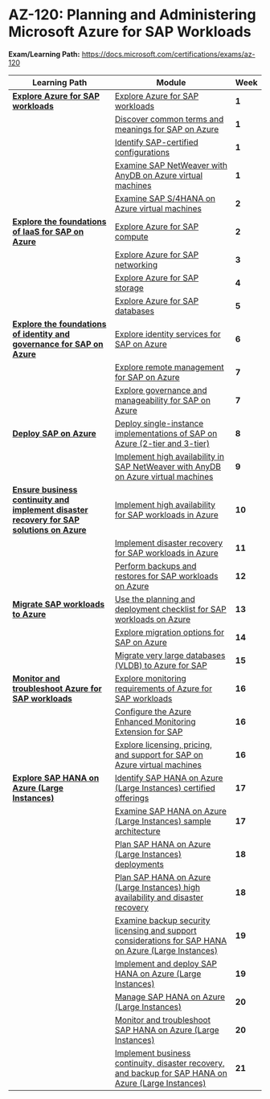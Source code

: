 # AZ-120: Planning and Administering Microsoft Azure for SAP Workloads

**Exam/Learning Path:** https://docs.microsoft.com/certifications/exams/az-120

| **Learning Path** | **Module** | **Week** |
|-|-|-|
|**[Explore Azure for SAP workloads](https://docs.microsoft.com/learn/paths/explore-azure-for-sap-workloads/)**| [Explore Azure for SAP workloads](https://docs.microsoft.com/learn/modules/explore-azure-sap-workloads/) | **1** 
| | [Discover common terms and meanings for SAP on Azure](https://docs.microsoft.com/learn/modules/discover-common-terms-meanings/) | **1** 
| | [Identify SAP-certified configurations](https://docs.microsoft.com/learn/modules/identify-sap-certified-configurations/) | **1** 
| | [Examine SAP NetWeaver with AnyDB on Azure virtual machines](https://docs.microsoft.com/learn/modules/examine-sap-netweaver-anydb/) | **1** 
| | [Examine SAP S/4HANA on Azure virtual machines](https://docs.microsoft.com/learn/modules/examine-sap-s4hana-azure-virtual-machines/) | **2** 
|**[Explore the foundations of IaaS for SAP on Azure](https://docs.microsoft.com/learn/paths/explore-foundations-of-iaas/)**| [Explore Azure for SAP compute](https://docs.microsoft.com/learn/modules/explore-azure-compute/) | **2** 
| | [Explore Azure for SAP networking](https://docs.microsoft.com/learn/modules/explore-azure-networking/) | **3** 
| | [Explore Azure for SAP storage](https://docs.microsoft.com/learn/modules/explore-azure-storage/) | **4** 
| | [Explore Azure for SAP databases](https://docs.microsoft.com/learn/modules/explore-azure-databases/) | **5** 
|**[Explore the foundations of identity and governance for SAP on Azure](https://docs.microsoft.com/learn/paths/explore-foundations-of-identity-governance/)**| [Explore identity services for SAP on Azure](https://docs.microsoft.com/learn/modules/explore-identity-services/) | **6** 
| | [Explore remote management for SAP on Azure](https://docs.microsoft.com/learn/modules/explore-azure-remote-management/) | **7** 
| | [Explore governance and manageability for SAP on Azure](https://docs.microsoft.com/learn/modules/explore-azure-governance-manageability/) | **7** 
|**[Deploy SAP on Azure](https://docs.microsoft.com/learn/paths/deploy-sap-azure/)**| [Deploy single-instance implementations of SAP on Azure (2-tier and 3-tier)](https://docs.microsoft.com/learn/modules/deploy-single-instance-implementations-2-tier-3-tier/) | **8** 
| | [Implement high availability in SAP NetWeaver with AnyDB on Azure virtual machines](https://docs.microsoft.com/learn/modules/implement-ha-sap-netweaver-anydb/) | **9** 
|**[Ensure business continuity and implement disaster recovery for SAP solutions on Azure](https://docs.microsoft.com/learn/paths/ensure-business-continuity-implement-disaster-recovery/)**| [Implement high availability for SAP workloads in Azure](https://docs.microsoft.com/learn/modules/implement-high-availability-for-sap-workloads-azure/) | **10** 
| | [Implement disaster recovery for SAP workloads in Azure](https://docs.microsoft.com/learn/modules/implement-disaster-recovery-for-sap-workloads-azure/) | **11** 
| | [Perform backups and restores for SAP workloads on Azure](https://docs.microsoft.com/learn/modules/perform-backups-restores/) | **12** 
|**[Migrate SAP workloads to Azure](https://docs.microsoft.com/learn/paths/migrate-sap-workloads-to-azure/)**| [Use the planning and deployment checklist for SAP workloads on Azure](https://docs.microsoft.com/learn/modules/use-sap-workload-planning-deployment-checklist/) | **13** 
| | [Explore migration options for SAP on Azure](https://docs.microsoft.com/learn/modules/explore-migration-options/) | **14** 
| | [Migrate very large databases (VLDB) to Azure for SAP](https://docs.microsoft.com/learn/modules/migrate-very-large-databases-to-azure/) | **15** 
|**[Monitor and troubleshoot Azure for SAP workloads](https://docs.microsoft.com/learn/paths/monitor-troubleshoot-azure-for-sap-workloads/)**| [Explore monitoring requirements of Azure for SAP workloads](https://docs.microsoft.com/learn/modules/explore-monitoring-requirements-of-azure-for-sap-workloads/) | **16** 
| | [Configure the Azure Enhanced Monitoring Extension for SAP](https://docs.microsoft.com/learn/modules/configure-azure-enhanced-monitoring-extension-for-sap/) | **16** 
| | [Explore licensing, pricing, and support for SAP on Azure virtual machines](https://docs.microsoft.com/learn/modules/explore-licensing-pricing-support/) | **16** 
|**[Explore SAP HANA on Azure (Large Instances)](https://docs.microsoft.com/learn/paths/explore-sap-hana-azure-large-instances/)**| [Identify SAP HANA on Azure (Large Instances) certified offerings](https://docs.microsoft.com/learn/modules/identify-sap-hana-azure-large-instances-certified-offerings/) | **17** 
| | [Examine SAP HANA on Azure (Large Instances) sample architecture](https://docs.microsoft.com/learn/modules/examine-sap-hana-azure-large-instances-sample-architecture/) | **17** 
| | [Plan SAP HANA on Azure (Large Instances) deployments](https://docs.microsoft.com/learn/modules/plan-sap-hana-azure-large-instances-deployments/) | **18** 
| | [Plan SAP HANA on Azure (Large Instances) high availability and disaster recovery](https://docs.microsoft.com/learn/modules/plan-sap-hana-azure-large-instances-high-availability-disaster-recovery-4/) | **18** 
| | [Examine backup security licensing and support considerations for SAP HANA on Azure (Large Instances)](https://docs.microsoft.com/learn/modules/backup-security-licensing-support-considerations-sap-hana-azure/) | **19** 
| | [Implement and deploy SAP HANA on Azure (Large Instances)](https://docs.microsoft.com/learn/modules/implement-deploy-sap-hana-azure-large-instances/) | **19** 
| | [Manage SAP HANA on Azure (Large Instances)](https://docs.microsoft.com/learn/modules/manage-sap-hana-azure-large-instances/) | **20** 
| | [Monitor and troubleshoot SAP HANA on Azure (Large Instances)](https://docs.microsoft.com/learn/modules/monitor-troubleshoot-sap-hana-azure-large-instances/) | **20** 
| | [Implement business continuity, disaster recovery, and backup for SAP HANA on Azure (Large Instances)](https://docs.microsoft.com/learn/modules/implement-business-continuity-disaster-recovery-backup/) | **21** 
